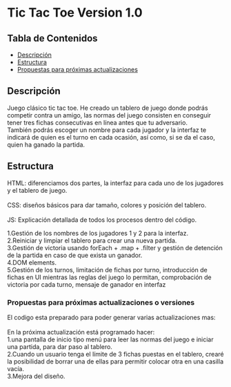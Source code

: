 # Tic Tac Toe Version 1.0

## Tabla de Contenidos

- [Descripción](#descripcion)
- [Estructura](#estructura)
- [Propuestas para próximas actualizaciones](#Propuestas_para_proximas_actualizaciones)

## Descripción <a name = "descripción"></a>

Juego clásico tic tac toe.
He creado un tablero de juego donde podrás competir contra un amigo, las normas del juego consisten en conseguir tener tres fichas consecutivas en línea antes que tu adversario.
<br>
También podrás escoger un nombre para cada jugador y la interfaz te indicará de quien es el turno en cada ocasión, así como, si se da el caso, quien ha ganado la partida.

## Estructura <a name = "estructura"></a>

HTML: diferenciamos dos partes, la interfaz para cada uno de los jugadores y el tablero de juego.
<br><br>
CSS: diseños básicos para dar tamaño, colores y posición del tablero.
<br><br>
JS: Explicación detallada de todos los procesos dentro del código.
<br>

1.Gestión de los nombres de los jugadores 1 y 2 para la interfaz.
<br>
2.Reiniciar y limpiar el tablero para crear una nueva partida.
<br>
3.Gestión de victoria usando forEach + .map + .filter y gestión de detención de la partida en caso de que exista un ganador.
<br>
4.DOM elements.
<br>
5.Gestión de los turnos, limitación de fichas por turno, introducción de fichas en UI mientras las reglas del juego lo permitan, comprobación de victoria por cada turno, mensaje de ganador en interfaz

### Propuestas para próximas actualizaciones o versiones <a name= "Propuestas_para_próximas_actualizaciones"></a>

El codigo esta preparado para poder generar varias actualizaciones mas:
<br><br>
En la próxima actualización está programado hacer:
<br>
1.una pantalla de inicio tipo menú para leer las normas del juego e iniciar una partida, para dar paso al tablero.
<br>
2.Cuando un usuario tenga el límite de 3 fichas puestas en el tablero, crearé la posibilidad de borrar una de ellas para permitir colocar otra en una casilla vacía.
<br>
3.Mejora del diseño.

